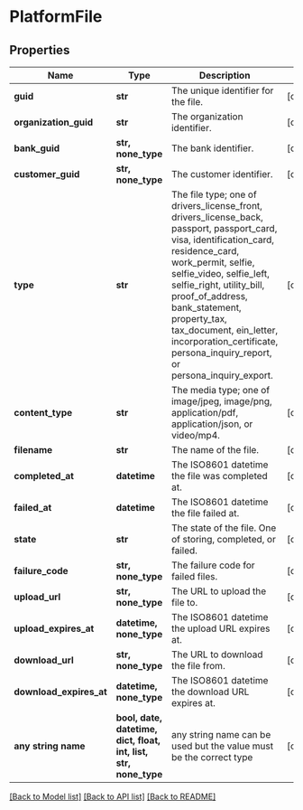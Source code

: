 # PlatformFile


## Properties
Name | Type | Description | Notes
------------ | ------------- | ------------- | -------------
**guid** | **str** | The unique identifier for the file. | [optional] 
**organization_guid** | **str** | The organization identifier. | [optional] 
**bank_guid** | **str, none_type** | The bank identifier. | [optional] 
**customer_guid** | **str, none_type** | The customer identifier. | [optional] 
**type** | **str** | The file type; one of drivers_license_front, drivers_license_back, passport, passport_card, visa, identification_card, residence_card, work_permit, selfie, selfie_video, selfie_left, selfie_right, utility_bill, proof_of_address, bank_statement, property_tax, tax_document, ein_letter, incorporation_certificate, persona_inquiry_report, or persona_inquiry_export. | [optional] 
**content_type** | **str** | The media type; one of image/jpeg, image/png, application/pdf, application/json, or video/mp4. | [optional] 
**filename** | **str** | The name of the file. | [optional] 
**completed_at** | **datetime** | The ISO8601 datetime the file was completed at. | [optional] 
**failed_at** | **datetime** | The ISO8601 datetime the file failed at. | [optional] 
**state** | **str** | The state of the file. One of storing, completed, or failed. | [optional] 
**failure_code** | **str, none_type** | The failure code for failed files. | [optional] 
**upload_url** | **str, none_type** | The URL to upload the file to. | [optional] 
**upload_expires_at** | **datetime, none_type** | The ISO8601 datetime the upload URL expires at. | [optional] 
**download_url** | **str, none_type** | The URL to download the file from. | [optional] 
**download_expires_at** | **datetime, none_type** | The ISO8601 datetime the download URL expires at. | [optional] 
**any string name** | **bool, date, datetime, dict, float, int, list, str, none_type** | any string name can be used but the value must be the correct type | [optional]

[[Back to Model list]](../README.md#documentation-for-models) [[Back to API list]](../README.md#documentation-for-api-endpoints) [[Back to README]](../README.md)


